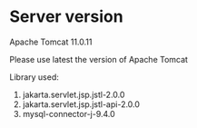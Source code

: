 # Server version
Apache Tomcat 11.0.11

Please use latest the version of Apache Tomcat

Library used:
1. jakarta.servlet.jsp.jstl-2.0.0
2. jakarta.servlet.jsp.jstl-api-2.0.0
3. mysql-connector-j-9.4.0
